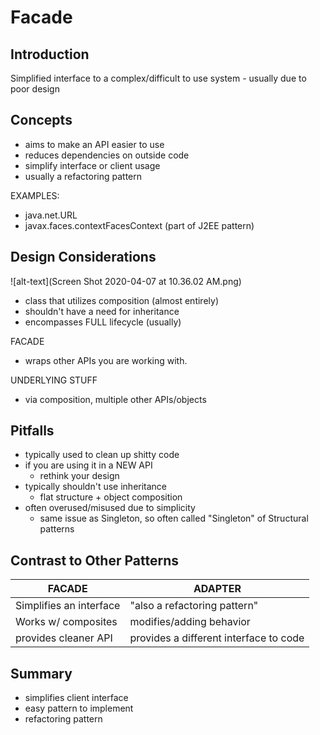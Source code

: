 # Facade 

## Introduction
Simplified interface to a complex/difficult to use system
    - usually due to poor design

## Concepts
- aims to make an API easier to use
- reduces dependencies on outside code
- simplify interface or client usage
- usually a refactoring pattern

EXAMPLES:
- java.net.URL
- javax.faces.contextFacesContext (part of J2EE pattern)

## Design Considerations
![alt-text](Screen Shot 2020-04-07 at 10.36.02 AM.png)
- class that utilizes composition (almost entirely)
- shouldn't have a need for inheritance
- encompasses FULL lifecycle (usually)

FACADE
- wraps other APIs you are working with. 

UNDERLYING STUFF
- via composition, multiple other APIs/objects


## Pitfalls
- typically used to clean up shitty code
- if you are using it in a NEW API
    - rethink your design
- typically shouldn't use inheritance
    - flat structure + object composition
- often overused/misused due to simplicity
    - same issue as Singleton, so often called "Singleton" of Structural patterns
    

## Contrast to Other Patterns

| FACADE | ADAPTER |
| --- | --- |
| Simplifies an interface | "also a refactoring pattern" | 
| Works w/ composites | modifies/adding behavior | 
| provides cleaner API | provides a different interface to code | 

## Summary
- simplifies client interface
- easy pattern to implement
- refactoring pattern